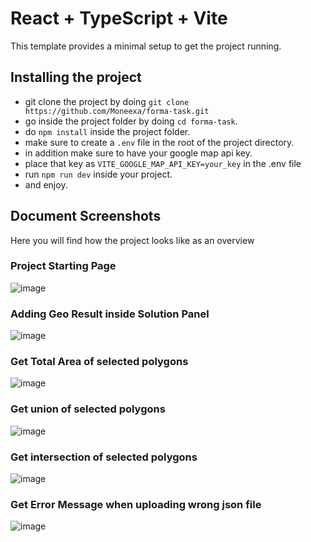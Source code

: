 # React + TypeScript + Vite

This template provides a minimal setup to get the project running.


## Installing the project
- git clone the project by doing `git clone https://github.com/Moneexa/forma-task.git`
- go inside the project folder by doing `cd forma-task`.
- do `npm install` inside the project folder.
- make sure to create a `.env` file in the root of the project directory.
- in addition make sure to have your google map api key.
- place that key as `VITE_GOOGLE_MAP_API_KEY=your_key` in the .env file
- run `npm run dev` inside your project.
- and enjoy.

## Document Screenshots
Here you will find how the project looks like as an overview
### Project Starting Page
![image](https://github.com/user-attachments/assets/e24ec701-2be7-4393-a0c4-a7cfeb51f52c)

### Adding Geo Result inside Solution Panel
![image](https://github.com/user-attachments/assets/86ef008a-580b-46bd-984d-3d4b739b7bec)

### Get Total Area of selected polygons
![image](https://github.com/user-attachments/assets/0aac4730-5fb8-4fe6-a2c9-7940484171f2)


### Get union of selected polygons

![image](https://github.com/user-attachments/assets/fab98b78-8de5-4468-beee-daa348474550)


### Get intersection of selected polygons
![image](https://github.com/user-attachments/assets/b546dc91-b4a6-40da-a00a-ff1d30d259cc)


### Get Error Message when uploading wrong json file

![image](https://github.com/user-attachments/assets/22224b88-47b6-470c-a5b9-acf9ce2cc778)
